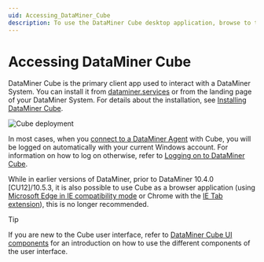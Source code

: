 ```yaml
---
uid: Accessing_DataMiner_Cube
description: To use the DataMiner Cube desktop application, browse to the IP or name of your DMA using a modern browser and download Cube from the landing page.
---
```


# Accessing DataMiner Cube

DataMiner Cube is the primary client app used to interact with a DataMiner System. You can install it from [dataminer.services](https://dataminer.services/) or from the landing page of your DataMiner System. For details about the installation, see [Installing DataMiner Cube](xref:Installing_the_DataMiner_Cube_desktop_application).

![Cube deployment](~/dataminer/images/Accessing_Cube.png)

In most cases, when you [connect to a DataMiner Agent](xref:Connecting_to_a_DMA_with_Cube) with Cube, you will be logged on automatically with your current Windows account. For information on how to log on otherwise, refer to [Logging on to DataMiner Cube](xref:Logging_on_to_DataMiner_Cube).

While in earlier versions of DataMiner, prior to DataMiner 10.4.0 [CU12]/10.5.3, it is also possible to use Cube as a browser application (using [Microsoft Edge in IE compatibility mode](xref:Configuring_Microsoft_edge_to_run_Cube) or Chrome with the [IE Tab extension](https://chrome.google.com/webstore/detail/ie-tab/hehijbfgiekmjfkfjpbkbammjbdenadd)), this is no longer recommended.

> [!TIP]
> If you are new to the Cube user interface, refer to [DataMiner Cube UI components](xref:Cube_UI_components) for an introduction on how to use the different components of the user interface.
